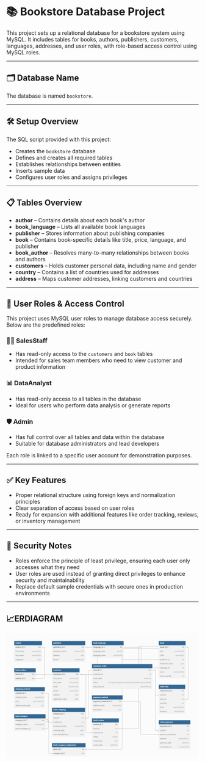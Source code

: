 # 📚 Bookstore Database Project

This project sets up a relational database for a bookstore system using MySQL. It includes tables for books, authors, publishers, customers, languages, addresses, and user roles, with role-based access control using MySQL roles.

---

## 🗂️ Database Name
The database is named `bookstore`.

---

## 🛠️ Setup Overview

The SQL script provided with this project:
- Creates the `bookstore` database
- Defines and creates all required tables
- Establishes relationships between entities
- Inserts sample data
- Configures user roles and assigns privileges

---

## 📋 Tables Overview

- **author** – Contains details about each book's author
- **book_language** – Lists all available book languages
- **publisher** – Stores information about publishing companies
- **book** – Contains book-specific details like title, price, language, and publisher
- **book_author** – Resolves many-to-many relationships between books and authors
- **customers** – Holds customer personal data, including name and gender
- **country** – Contains a list of countries used for addresses
- **address** – Maps customer addresses, linking customers and countries

---

## 👥 User Roles & Access Control

This project uses MySQL user roles to manage database access securely. Below are the predefined roles:

### 👩‍💼 SalesStaff
- Has read-only access to the `customers` and `book` tables
- Intended for sales team members who need to view customer and product information

### 📊 DataAnalyst
- Has read-only access to all tables in the database
- Ideal for users who perform data analysis or generate reports

### 🛡️ Admin
- Has full control over all tables and data within the database
- Suitable for database administrators and lead developers

Each role is linked to a specific user account for demonstration purposes.

---

## ✅ Key Features

- Proper relational structure using foreign keys and normalization principles
- Clear separation of access based on user roles
- Ready for expansion with additional features like order tracking, reviews, or inventory management

---

## 🔐 Security Notes

- Roles enforce the principle of least privilege, ensuring each user only accesses what they need
- User roles are used instead of granting direct privileges to enhance security and maintainability
- Replace default sample credentials with secure ones in production environments

---
## 📈ERDIAGRAM
![alt text](erdiagram.jpeg)

